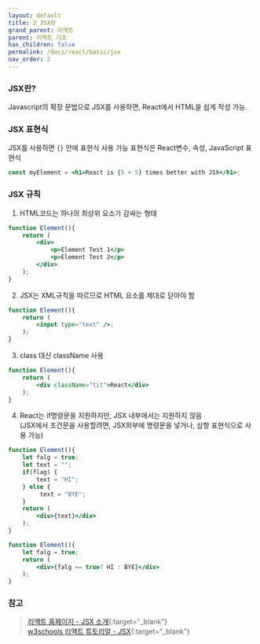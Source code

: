 ```yaml
---
layout: default
title: 2_JSX란
grand_parent: 리액트
parent: 리액트 기초
has_children: false
permalink: /docs/react/basic/jsx
nav_order: 2
---
```


### **JSX란?**   

Javascript의 확장 문법으로 JSX를 사용하면, React에서 HTML을 쉽게 작성 가능.


### **JSX 표현식**  

JSX를 사용하면 ```{}``` 안에 표현식 사용 가능
    표현식은 React변수, 속성, JavaScript 표현식  
```jsx
const myElement = <h1>React is {5 + 5} times better with JSX</h1>;
```  

### **JSX 규칙**  
1. HTML코드는 하나의 최상위 요소가 감싸는 형태
```jsx
function Element(){
	return (
		<div>
            <p>Element Test 1</p>
            <p>Element Test 2</p>
        </div>
	);
}
```  


2. JSX는 XML규칙을 따르므로 HTML 요소를 제대로 닫아야 함
```jsx
function Element(){
	return (
		<input type="text" />;
	);
}
```


3. class 대신 className 사용
```jsx
function Element(){
	return (
		<div className="tit">React</div>
	);
}
```


4. React는 if명령문을 지원하지만, JSX 내부에서는 지원하지 않음  
(JSX에서 조건문을 사용할려면, JSX외부에 명령문을 넣거나, 삼항 표현식으로 사용 가능)
```jsx
function Element(){
	let falg = true;
    let text = "";
    if(flag) { 
        text = "HI";
    } else { 
         text = "BYE"; 
    }
    return (
		<div>{text}</div>
	);
}
```
```jsx
function Element(){
	let falg = true;
    return (
		<div>{falg == true? HI : BYE}</div>
	);
}
```



### **참고**

> [리액트 홈페이지 - JSX 소개](https://reactjs-kr.firebaseapp.com/docs/introducing-jsx.html){:target="_blank"}  
> [w3schools 리액트 튜토리얼 - JSX](https://www.w3schools.com/REACT/react_jsx.asp){:target="_blank"}
